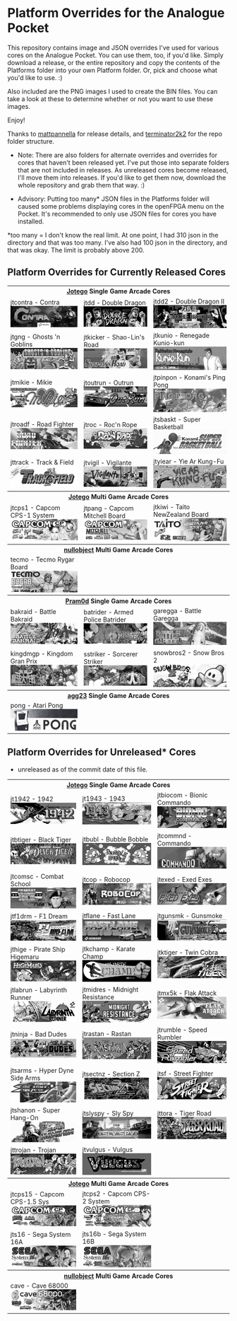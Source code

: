 # Platform Overrides for the Analogue Pocket

This repository contains image and JSON overrides I've used for various cores on the Analogue Pocket. You can use them, too, if you'd like. Simply download a release, or the entire repository and copy the contents of the Platforms folder into your own Platform folder. Or, pick and choose what you'd like to use. :)

Also included are the PNG images I used to create the BIN files. You can take a look at these to determine whether or not you want to use these images.

Enjoy!

Thanks to <a href="https://github.com/mattpannella">mattpannella</a> for release details, and <a href="https://github.com/terminator2k2">terminator2k2</a> for the repo folder structure.

- Note: There are also folders for alternate overrides and overrides for cores that haven't been released yet. I've put those into separate folders that are not included in releases.  As unreleased cores become released, I'll move them into releases. If you'd like to get them now, download the whole repository and grab them that way. :)

- Advisory: Putting too many* JSON files in the Platforms folder will caused some problems displaying cores in the openFPGA menu on the Pocket. It's recommended to only use JSON files for cores you have installed.


*too many = I don't know the real limit. At one point, I had 310 json in the directory and that was too many. I've also had 100 json in the directory, and that was okay. The limit is probably above 200.

## Platform Overrides for Currently Released Cores

<table>
<tr><th colspan="3"><a href="https://patreon.com/jotego">Jotego</a> Single Game Arcade Cores</th></tr>
<tr>
 <td>jtcontra - Contra <img src="pics/jtcontra.png" /></td>
 <td>jtdd - Double Dragon <img src="pics/jtdd.png" /></td>
 <td>jtdd2 - Double Dragon II <img src="pics/jtdd2.png" /></td>
</tr>
<tr>
 <td>jtgng - Ghosts 'n Goblins <img src="pics/jtgng.png" /></td>
 <td>jtkicker - Shao-Lin's Road <img src="pics/jtkicker.png" /></td>
 <td>jtkunio - Renegade Kunio-kun <img src="pics/jtkunio.png" /></td>
</tr>
<tr>
 <td>jtmikie - Mikie <img src="pics/jtmikie.png" /></td>
 <td>jtoutrun - Outrun <img src="pics/jtoutrun.png" /></td>
 <td>jtpinpon - Konami's Ping Pong <img src="pics/jtpinpon.png" /></td>
</tr>
<tr>
 <td>jtroadf - Road Fighter <img src="pics/jtroadf.png" /></td>
 <td>jtroc - Roc'n Rope <img src="pics/jtroc.png" /></td>
 <td>jtsbaskt - Super Basketball <img src="pics/jtsbaskt.png" /></td>
</tr>
<tr>
 <td>jttrack - Track & Field <img src="pics/jttrack.png" /></td>
 <td>jtvigil - Vigilante <img src="pics/jtvigil.png" /></td>
 <td>jtyiear - Yie Ar Kung-Fu <img src="pics/jtyiear.png" /></td>
</tr>
<tr><th colspan="3"><a href="https://patreon.com/jotego">Jotego</a> Multi Game Arcade Cores</th></tr>
<tr>
 <td>jtcps1 - Capcom CPS-1 System <img src="pics/jtcps1.png" /></td>
 <td>jtpang - Capcom Mitchell Board <img src="pics/jtpang.png" /></td>
 <td>jtkiwi - Taito NewZealand Board <img src="pics/jtkiwi.png" /></td>
</tr>
<tr><th colspan="3"><a href="https://patreon.com/nullobject">nullobject</a> Multi Game Arcade Cores</th></tr>
<tr>
 <td>tecmo - Tecmo Rygar Board <img src="pics/tecmo.png" /></td>
</tr>
<tr><th colspan="3"><a href="https://github.com/psomashekar">Pram0d</a> Single Game Arcade Cores</th></tr>
<tr>
 <td>bakraid - Battle Bakraid <img src="pics/bakraid.png" /></td>
 <td>batrider - Armed Police Batrider <img src="pics/batrider.png" /></td> 
 <td>garegga - Battle Garegga <img src="pics/garegga.png" /></td>
</tr>
<tr>
 <td>kingdmgp - Kingdom Gran Prix <img src="pics/kingdmgp.png" /></td>
 <td>sstriker - Sorcerer Striker <img src="pics/sstriker.png" /></td>
 <td>snowbros2 - Snow Bros 2 <img src="pics/snowbros2.png" /></td>
</tr>
<tr><th colspan="3"><a href="https://github.com/agg23">agg23</a> Single Game Arcade Cores</th></tr>
<tr>
 <td>pong - Atari Pong <img src="pics/pong.png" /></td>
</tr>
</table>

## Platform Overrides for Unreleased* Cores

* unreleased as of the commit date of this file.

<table>
<tr><th colspan="3"><a href="https://patreon.com/jotego">Jotego</a> Single Game Arcade Cores</th></tr>
<tr>
 <td>jt1942 - 1942 <img src="_unreleased/pics/jt1942.png" /></td>
 <td>jt1943 - 1943 <img src="_unreleased/pics/jt1943.png" /></td>
 <td>jtbiocom - Bionic Commando <img src="_unreleased/pics/jtbiocom.png" /></td>
</tr>
<tr>
 <td>jtbtiger - Black Tiger <img src="_unreleased/pics/jtbtiger.png" /></td>
 <td>jtbubl - Bubble Bobble <img src="_unreleased/pics/jtbubl.png" /></td>
 <td>jtcommnd - Commando <img src="_unreleased/pics/jtcommnd.png" /></td>
</tr>
<tr>
 <td>jtcomsc - Combat School <img src="_unreleased/pics/jtcomsc.png" /></td>
 <td>jtcop - Robocop <img src="_unreleased/pics/jtcop.png" /></td>
 <td>jtexed - Exed Exes <img src="_unreleased/pics/jtexed.png" /></td>
</tr>
<tr>
 <td>jtf1drm - F1 Dream <img src="_unreleased/pics/jtf1drm.png" /></td>
 <td>jtflane - Fast Lane <img src="_unreleased/pics/jtflane.png" /></td>
 <td>jtgunsmk - Gunsmoke <img src="_unreleased/pics/jtgunsmk.png" /></td>
</tr>
<tr>
 <td>jthige - Pirate Ship Higemaru  <img src="_unreleased/pics/jthige.png" /></td>
 <td>jtkchamp - Karate Champ <img src="_unreleased/pics/jtkchamp.png" /></td>
 <td>jtktiger - Twin Cobra <img src="_unreleased/pics/jtktiger.png" /></td>
</tr>
<tr>
 <td>jtlabrun - Labyrinth Runner <img src="_unreleased/pics/jtlabrun.png" /></td>
 <td>jtmidres - Midnight Resistance <img src="_unreleased/pics/jtmidres.png" /></td>
 <td>jtmx5k - Flak Attack <img src="_unreleased/pics/jtmx5k.png" /></td>
</tr>
<tr>
 <td>jtninja - Bad Dudes <img src="_unreleased/pics/jtninja.png" /></td>
 <td>jtrastan - Rastan <img src="_unreleased/pics/jtrastan.png" /></td>
 <td>jtrumble - Speed Rumbler  <img src="_unreleased/pics/jtrumble.png" /></td>
</tr>
<tr>
 <td>jtsarms - Hyper Dyne Side Arms  <img src="_unreleased/pics/jtsarms.png" /></td>
 <td>jtsectnz - Section Z <img src="_unreleased/pics/jtsectnz.png" /></td>
 <td>jtsf - Street Fighter <img src="_unreleased/pics/jtsf.png" /></td>
</tr>
<tr>
 <td>jtshanon - Super Hang-On <img src="_unreleased/pics/jtshanon.png" /></td>
 <td>jtslyspy - Sly Spy <img src="_unreleased/pics/jtslyspy.png" /></td>
 <td>jttora - Tiger Road  <img src="_unreleased/pics/jttora.png" /></td>
</tr>
<tr>
 <td>jttrojan - Trojan <img src="_unreleased/pics/jttrojan.png" /></td>
 <td>jtvulgus - Vulgus <img src="_unreleased/pics/jtvulgus.png" /></td>
</tr>
<tr><th colspan="3"><a href="https://patreon.com/jotego">Jotego</a> Multi Game Arcade Cores</th></tr>
<tr>
 <td>jtcps15 - Capcom CPS-1.5 Sys <img src="_unreleased/pics/jtcps15.png" /></td>
 <td>jtcps2 - Capcom CPS-2 System <img src="_unreleased/pics/jtcps2.png" /></td>
</tr>
<tr>
 <td>jts16 - Sega System 16A <img src="_unreleased/pics/jts16.png" /></td>
 <td>jts16b - Sega System 16B <img src="_unreleased/pics/jts16b.png" /></td>
</tr>
<tr><th colspan="3"><a href="https://patreon.com/nullobject">nullobject</a> Multi Game Arcade Cores</th></tr>
<tr>
 <td>cave - Cave 68000 <img src="_unreleased/pics/cave.png" /></td>
</tr>
